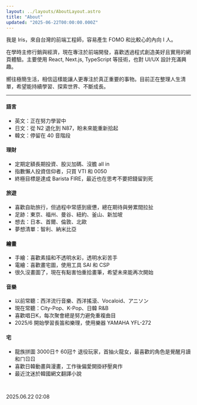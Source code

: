 ```yaml
---
layout: ../layouts/AboutLayout.astro
title: "About"
updated: "2025-06-22T00:00:00.000Z"
---
```


我是 Iris，來自台灣的前端工程師，容易產生 FOMO 和比較心的內向 I 人。

在學時主修行銷與經濟，現在專注於前端開發，喜歡透過程式創造美好且實用的網頁體驗。主要使用 React, Next.js, TypeScript 等技術，也對 UI/UX 設計充滿興趣。

嚮往極簡生活，相信這樣能讓人更專注於真正重要的事物。目前正在整理人生清單，希望能持續學習、探索世界、不斷成長。

---

#### 語言

- 英文：正在努力學習中
- 日文：從 N2 退化到 N87，盼未來能重新拾起
- 韓文：停留在 40 音階段

#### 理財

- 定期定額長期投資、股災加碼、沒膽 all in
- 指數懶人投資信仰者，只買 VTI 和 0050
- 終極目標是達成 Barista FIRE，最近也在思考不要把錢留到死

#### 旅遊

- 喜歡自助旅行，但過程中常感到疲憊，總在期待與勞累間拉扯
- 足跡：東京、福州、曼谷、紐約、釜山、新加坡
- 想去：日本、首爾、倫敦、北歐
- 夢想清單：智利、納米比亞

#### 繪畫

- 手繪：喜歡素描和不透明水彩，透明水彩苦手
- 電繪：喜歡畫宅圖，使用工具 SAI 和 CSP
- 很久沒畫圖了，現在有點害怕重拾畫筆，希望未來能再次開始

#### 音樂

- 以前常聽：西洋流行音樂、西洋搖滾、Vocaloid、アニソン
- 現在常聽：City-Pop、K-Pop、日韓 R&B
- 喜歡唱日K，每次聚會總是努力避免重複曲目
- 2025/6 開始學習長笛和樂理，使用樂器 YAMAHA YFL-272

#### 宅

- 龍族拼圖 3000日↑ 60冠↑ 退役玩家，首抽火龍女，最喜歡的角色是覺醒月讀和ㄇㄖㄖ
- 喜歡日韓動畫與漫畫，工作後偏愛開掛紓壓爽作
- 最近沈迷於韓國網文翻譯小說

<br>
<p class="text-right">2025.06.22 02:08</p>

